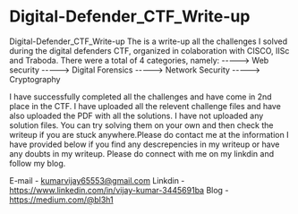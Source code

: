 ﻿# Digital-Defender_CTF_Write-up
Digital-Defender_CTF_Write-up
The is a write-up all the challenges I solved during the digital defenders CTF, organized in colaboration with CISCO, IISc and Traboda. There were a total of 4 categories, namely: -----> Web security -----> Digital Forensics -----> Network Security -----> Cryptography

I have successfully completed all the challenges and have come in 2nd place in the CTF. I have uploaded all the relevent challenge files and have also uploaded the PDF with all the solutions. I have not uploaded any solution files. You can try solving them on your own and then check the writeup if you are stuck anywhere.Please do contact me at the information I have provided below if you find any descrepencies in my writeup or have any doubts in my writeup. Please do connect with me on my linkdin and follow my blog.

E-mail - kumarvijay65553@gmail.com Linkdin - https://www.linkedin.com/in/vijay-kumar-3445691ba Blog - https://medium.com/@bl3h1
